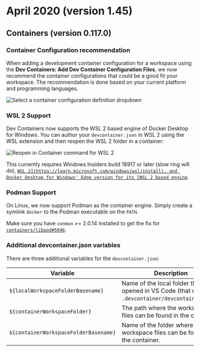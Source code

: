 # April 2020 (version 1.45)

## Containers (version 0.117.0)

### Container Configuration recommendation

When adding a development container configuration for a workspace using the **Dev Containers: Add Dev Container Configuration Files**, we now recommend the container configurations that could be a good fit your workspace. The recommendation is done based on your current platform and programming languages.

![`Select a container configuration definition dropdown`](images/1_45/add-configuration.png)

### WSL 2 Support

Dev Containers now supports the WSL 2 based engine of Docker Desktop for Windows. You can author your `devcontainer.json` in WSL 2 using the WSL extension and then reopen the WSL 2 folder in a container:

![`Reopen in Container command for WSL 2`](images/1_45/containers-wsl2-support.png)

This currently requires Windows Insiders build 18917 or later (slow ring will do), [`WSL 2](https://learn.microsoft.com/windows/wsl/install), and Docker Desktop for Windows' Edge version for its [WSL 2 based engine`](https://docs.docker.com/docker-for-windows/wsl-tech-preview/).

### Podman Support

On Linux, we now support Podman as the container engine. Simply create a symlink `docker` to the Podman executable on the `PATH`.

Make sure you have `conmon` >= 2.0.14 installed to get the fix for [`containers/libpod#5046`](https://github.com/containers/libpod/issues/5046).

### Additional devcontainer.json variables

There are three additional variables for the `devcontainer.json`:

| Variable | Description |
|----------|----------------------|
| `${localWorkspaceFolderBasename}` | Name of the local folder that was opened in VS Code (that contains `.devcontainer/devcontainer.json`). |
| `${containerWorkspaceFolder}` | The path where the workspaces files can be found in the container. |
| `${containerWorkspaceFolderBasename}` | Name of the folder where the workspace files can be found in the container. |
